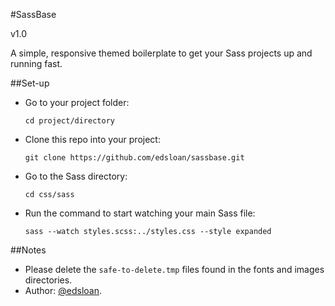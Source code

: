 #SassBase

v1.0

A simple, responsive themed boilerplate to get your Sass projects up and running fast.

##Set-up

-  Go to your project folder: 
   
   `cd project/directory`
-  Clone this repo into your project:

   `git clone https://github.com/edsloan/sassbase.git`
-  Go to the Sass directory:

   `cd css/sass`
-  Run the command to start watching your main Sass file:

   `sass --watch styles.scss:../styles.css --style expanded`

##Notes

-  Please delete the `safe-to-delete.tmp` files found in the fonts and images directories.
-  Author: [@edsloan](https://twitter.com/edsloandev).
